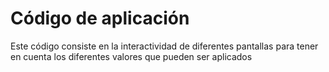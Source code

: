 # Código de aplicación

Este código consiste en la interactividad de diferentes pantallas
para tener en cuenta los diferentes valores que pueden ser aplicados





